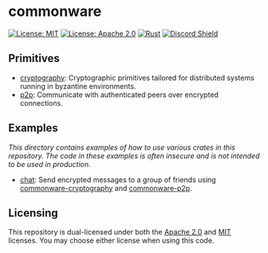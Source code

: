 # commonware 

[![License: MIT](https://img.shields.io/badge/License-MIT-yellow.svg)](./LICENSE-MIT)
[![License: Apache 2.0](https://img.shields.io/badge/License-Apache%202.0-blue.svg)](./LICENSE-APACHE)
[![Rust](https://github.com/commonwarexyz/monorepo/actions/workflows/rust.yml/badge.svg)](https://github.com/commonwarexyz/monorepo/actions/workflows/rust.yml)
[![Discord Shield](https://discordapp.com/api/guilds/1274058657528680640/widget.png?style=shield)](https://discord.gg/wt5VtKXv5c)

## Primitives 

* [cryptography](./cryptography/README.md): Cryptographic primitives tailored for distributed systems running in byzantine environments.
* [p2p](./p2p/README.md): Communicate with authenticated peers over encrypted connections. 

## Examples

_This directory contains examples of how to use various crates in this repository. The code in these examples is often insecure and is not intended to be used in production._

* [chat](./examples/chat/README.md): Send encrypted messages to a group of friends using [commonware-cryptography](https://crates.io/crates/commonware-cryptography) and [commonware-p2p](https://crates.io/crates/commonware-p2p). 

## Licensing

This repository is dual-licensed under both the [Apache 2.0](./LICENSE-APACHE) and [MIT](./LICENSE-MIT) licenses. You may choose either license when using this code.